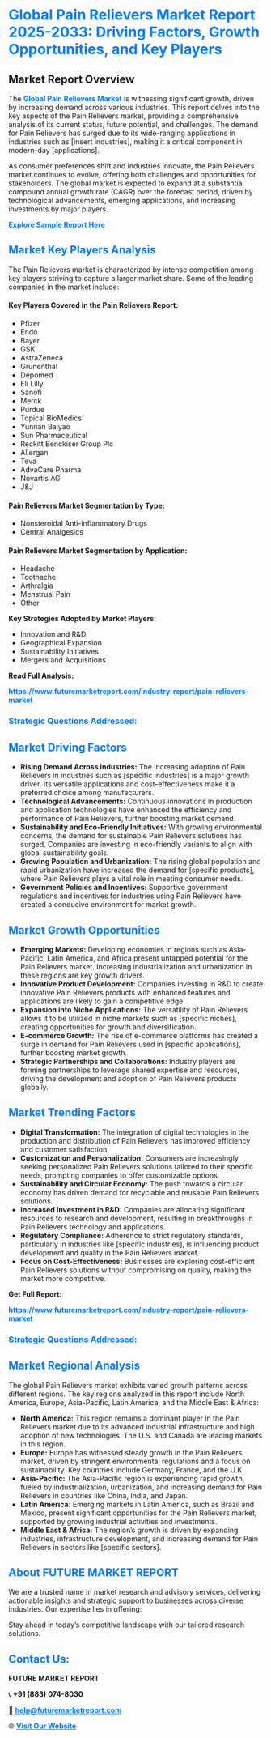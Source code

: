 <h1 style="color: #007BFF;">Global Pain Relievers Market Report 2025-2033: Driving Factors, Growth Opportunities, and Key Players</h1>

<section id="overview">
<h2>Market Report Overview</h2>
<p>The <a href="https://www.futuremarketreport.com/industry-report/pain-relievers-market" style="color: #007BFF; text-decoration: none;"><strong>Global Pain Relievers Market</strong></a> is witnessing significant growth, driven by increasing demand across various industries. This report delves into the key aspects of the Pain Relievers market, providing a comprehensive analysis of its current status, future potential, and challenges. The demand for Pain Relievers has surged due to its wide-ranging applications in industries such as [insert industries], making it a critical component in modern-day [applications].</p>
<p>As consumer preferences shift and industries innovate, the Pain Relievers market continues to evolve, offering both challenges and opportunities for stakeholders. The global market is expected to expand at a substantial compound annual growth rate (CAGR) over the forecast period, driven by technological advancements, emerging applications, and increasing investments by major players.</p>
</section>

<section id="overview">
<p><a href="https://www.futuremarketreport.com/request-sample/reportId=79044" style="color: #007BFF; text-decoration: none;"><strong>Explore Sample Report Here</strong></a></p>
</section>

<section id="key-players">
<h2 style="color: #007BFF;">Market Key Players Analysis</h2>
<p>The Pain Relievers market is characterized by intense competition among key players striving to capture a larger market share. Some of the leading companies in the market include:</p>
<h4>Key Players Covered in the Pain Relievers Report:</h4>
<ul><li>Pfizer</li><li>Endo</li><li>Bayer</li><li>GSK</li><li>AstraZeneca</li><li>Grunenthal</li><li>Depomed</li><li>Eli Lilly</li><li>Sanofi</li><li>Merck</li><li>Purdue</li><li>Topical BioMedics</li><li>Yunnan Baiyao</li><li>Sun Pharmaceutical</li><li>Reckitt Benckiser Group Plc</li><li>Allergan</li><li>Teva</li><li>AdvaCare Pharma</li><li>Novartis AG</li><li>J&amp;J</li></ul>
<h4>Pain Relievers Market Segmentation by Type:</h4>
<ul><li>Nonsteroidal Anti-inflammatory Drugs</li><li>Central Analgesics</li></ul>

<h4>Pain Relievers Market Segmentation by Application:</h4>
<ul><li>Headache</li><li>Toothache</li><li>Arthralgia</li><li>Menstrual Pain</li><li>Other</li></ul>
<p><strong>Key Strategies Adopted by Market Players:</strong></p>
<ul>
<li>Innovation and R&D</li>
<li>Geographical Expansion</li>
<li>Sustainability Initiatives</li>
<li>Mergers and Acquisitions</li>
</ul>
</section>

<section>
<p><strong>Read Full Analysis: </strong></p><a href="https://www.futuremarketreport.com/industry-report/pain-relievers-market" style="color: #007BFF; text-decoration: none;"><strong>https://www.futuremarketreport.com/industry-report/pain-relievers-market</strong></a>
<h3 style="color: #007BFF;">Strategic Questions Addressed:</h3>
</section>

<section id="driving-factors">
<h2 style="color: #007BFF;">Market Driving Factors</h2>
<ul>
<li><strong>Rising Demand Across Industries:</strong> The increasing adoption of Pain Relievers in industries such as [specific industries] is a major growth driver. Its versatile applications and cost-effectiveness make it a preferred choice among manufacturers.</li>
<li><strong>Technological Advancements:</strong> Continuous innovations in production and application technologies have enhanced the efficiency and performance of Pain Relievers, further boosting market demand.</li>
<li><strong>Sustainability and Eco-Friendly Initiatives:</strong> With growing environmental concerns, the demand for sustainable Pain Relievers solutions has surged. Companies are investing in eco-friendly variants to align with global sustainability goals.</li>
<li><strong>Growing Population and Urbanization:</strong> The rising global population and rapid urbanization have increased the demand for [specific products], where Pain Relievers plays a vital role in meeting consumer needs.</li>
<li><strong>Government Policies and Incentives:</strong> Supportive government regulations and incentives for industries using Pain Relievers have created a conducive environment for market growth.</li>
</ul>
</section>

<section id="growth-opportunities">
<h2 style="color: #007BFF;">Market Growth Opportunities</h2>
<ul>
<li><strong>Emerging Markets:</strong> Developing economies in regions such as Asia-Pacific, Latin America, and Africa present untapped potential for the Pain Relievers market. Increasing industrialization and urbanization in these regions are key growth drivers.</li>
<li><strong>Innovative Product Development:</strong> Companies investing in R&D to create innovative Pain Relievers products with enhanced features and applications are likely to gain a competitive edge.</li>
<li><strong>Expansion into Niche Applications:</strong> The versatility of Pain Relievers allows it to be utilized in niche markets such as [specific niches], creating opportunities for growth and diversification.</li>
<li><strong>E-commerce Growth:</strong> The rise of e-commerce platforms has created a surge in demand for Pain Relievers used in [specific applications], further boosting market growth.</li>
<li><strong>Strategic Partnerships and Collaborations:</strong> Industry players are forming partnerships to leverage shared expertise and resources, driving the development and adoption of Pain Relievers products globally.</li>
</ul>
</section>

<section id="trending-factors">
<h2 style="color: #007BFF;">Market Trending Factors</h2>
<ul>
<li><strong>Digital Transformation:</strong> The integration of digital technologies in the production and distribution of Pain Relievers has improved efficiency and customer satisfaction.</li>
<li><strong>Customization and Personalization:</strong> Consumers are increasingly seeking personalized Pain Relievers solutions tailored to their specific needs, prompting companies to offer customizable options.</li>
<li><strong>Sustainability and Circular Economy:</strong> The push towards a circular economy has driven demand for recyclable and reusable Pain Relievers solutions.</li>
<li><strong>Increased Investment in R&D:</strong> Companies are allocating significant resources to research and development, resulting in breakthroughs in Pain Relievers technology and applications.</li>
<li><strong>Regulatory Compliance:</strong> Adherence to strict regulatory standards, particularly in industries like [specific industries], is influencing product development and quality in the Pain Relievers market.</li>
<li><strong>Focus on Cost-Effectiveness:</strong> Businesses are exploring cost-efficient Pain Relievers solutions without compromising on quality, making the market more competitive.</li>
</ul>
</section>

<section>
<p><strong>Get Full Report: </strong></p><a href="https://www.futuremarketreport.com/industry-report/pain-relievers-market" style="color: #007BFF; text-decoration: none;"><strong>https://www.futuremarketreport.com/industry-report/pain-relievers-market</strong></a>
<h3 style="color: #007BFF;">Strategic Questions Addressed:</h3>
</section>


<section id="regional-analysis">
<h2 style="color: #007BFF;">Market Regional Analysis</h2>
<p>The global Pain Relievers market exhibits varied growth patterns across different regions. The key regions analyzed in this report include North America, Europe, Asia-Pacific, Latin America, and the Middle East & Africa:</p>
<ul>
<li><strong>North America:</strong> This region remains a dominant player in the Pain Relievers market due to its advanced industrial infrastructure and high adoption of new technologies. The U.S. and Canada are leading markets in this region.</li>
<li><strong>Europe:</strong> Europe has witnessed steady growth in the Pain Relievers market, driven by stringent environmental regulations and a focus on sustainability. Key countries include Germany, France, and the U.K.</li>
<li><strong>Asia-Pacific:</strong> The Asia-Pacific region is experiencing rapid growth, fueled by industrialization, urbanization, and increasing demand for Pain Relievers in countries like China, India, and Japan.</li>
<li><strong>Latin America:</strong> Emerging markets in Latin America, such as Brazil and Mexico, present significant opportunities for the Pain Relievers market, supported by growing industrial activities and investments.</li>
<li><strong>Middle East & Africa:</strong> The region’s growth is driven by expanding industries, infrastructure development, and increasing demand for Pain Relievers in sectors like [specific sectors].</li>
</ul>
</section>

<footer>
<h2 style="color: #007BFF;">About FUTURE MARKET REPORT</h2>
<p>We are a trusted name in market research and advisory services, delivering actionable insights and strategic support to businesses across diverse industries. Our expertise lies in offering:</p>

<p>Stay ahead in today’s competitive landscape with our tailored research solutions.</p>

<h2 style="color: #007BFF;">Contact Us:</h2>
<p><strong>FUTURE MARKET REPORT</strong></p>
<p>📞 <strong>+91 (883) 074-8030</strong></p>
<p>📧 <strong><a href="mailto:help@futuremarketreport.com" style="color: #007BFF;">help@futuremarketreport.com</a></strong></p>
<p>🌐 <strong><a href="https://www.futuremarketreport.com/" style="color: #007BFF;">Visit Our Website</a></strong></p>
</footer>